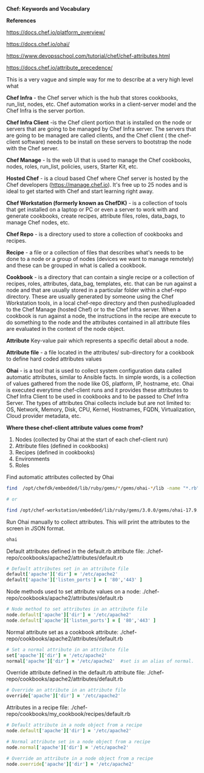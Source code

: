 **Chef: Keywords and Vocabulary**



**References**

https://docs.chef.io/platform_overview/

https://docs.chef.io/ohai/

https://www.devopsschool.com/tutorial/chef/chef-attributes.html

https://docs.chef.io/attribute_precedence/



This is a very vague and simple way for me to describe at a very high level what 



**Chef Infra** - the Chef server which is the hub that stores cookbooks, run_list, nodes, etc. Chef automation works in a client-server model and the Chef Infra is the server portion.

**Chef Infra Client** -is the Chef client portion that is installed on the node or servers that are going to be managed by Chef Infra server. The servers that are going to be managed are called clients, and the Chef client ( the chef-client software) needs to be install on these servers to bootstrap the node with the Chef server.

**Chef Manage** - Is the web UI that is used to manage the Chef cookbooks, nodes, roles, run_list, policies, users, Starter Kit, etc.

**Hosted Chef** - is a cloud based Chef where Chef server is hosted by the Chef developers (https://manage.chef.io). It's free up to 25 nodes and is ideal to get started with Chef and start learning right away.

**Chef Workstation (formerly known as ChefDK)** - is a collection of tools that get installed on a laptop or PC or even a server to work with and generate cookbooks, create recipes, attribute files, roles, data_bags, to manage Chef nodes, etc.

**Chef Repo** - is a directory used to store a collection of cookbooks and recipes.

**Recipe** - a file or a collection of files that describes what's needs to be done to a node or a group of nodes (devices we want to manage remotely) and these can be grouped in what is called a cookbook.

**Cookbook** - is a directory that can contain a single recipe or a collection of recipes, roles, attributes, data_bag, templates, etc. that can be run against a node and that are usually stored in a particular folder within a chef-repo directory. These are usually generated by someone using the Chef Workstation tools, in a local chef-repo directory and then pushed/uploaded to the Chef Manage (hosted Chef) or to the Chef Infra server. When a cookbook is run against a node, the instructions in the recipe are execute to do something to the node and the attributes contained in all attribute files are evaluated in the context of the node object.

**Attribute**
Key-value pair which represents a specific detail about a node.

**Attribute file** - a file located in the attributes/ sub-directory for a cookbook to define hard coded attributes values

**Ohai** - is a tool that is used to collect system configuration data called automatic attributes, similar to Ansible facts. In simple words, is a collection of values gathered from the node like OS, platform, IP, hostname, etc. Ohai is executed everytime chef-client runs and it provides these attributes to Chef Infra Client to be used in cookbooks and to be passed to Chef Infra Server. The types of attributes Ohai collects include but are not limited to: OS, Network, Memory, Disk, CPU, Kernel, Hostnames, FQDN, Virtualization, Cloud provider metadata, etc.



**Where these chef-client attribute values come from?**

1. Nodes (collected by Ohai at the start of each chef-client run)
2. Attribute files (defined in cookbooks)
3. Recipes (defined in cookbooks)
4. Environments
5. Roles



Find automatic attributes collected by Ohai

```bash
find  /opt/chefdk/embedded/lib/ruby/gems/*/gems/ohai-*/lib -name "*.rb" -print | xargs grep -R "provides" -h |sed 's/^\s*//g'|sed "s/\\\"/\'/g"|sort|uniq|grep "\sprovides"

# or

find /opt/chef-workstation/embedded/lib/ruby/gems/3.0.0/gems/ohai-17.9.0/lib/ -name "*.rb" -print | xargs grep -R "provides" -h |sed 's/^\s*//g'|sed "s/\\\"/\'/g"|sort|uniq|grep "\sprovides"
```



Run Ohai manually to collect attributes. This will print the attributes to the screen in JSON format.

```bash
ohai
```



Default attributes defined in the default.rb attribute file:
./chef-repo/cookbooks/apache2/attributes/default.rb

```ruby
# Default attributes set in an attribute file
default['apache']['dir'] = '/etc/apache2'
default['apache']['listen_ports'] = [ '80','443' ]
```



Node methods used to set attribute values on a node:
./chef-repo/cookbooks/apache2/attributes/default.rb

```ruby
# Node method to set attributes in an attribute file
node.default['apache']['dir'] = '/etc/apache2'
node.default['apache']['listen_ports'] = [ '80','443' ] 
```



Normal attribute set as a cookbook attribute:
./chef-repo/cookbooks/apache2/attributes/default.rb

```ruby
# Set a normal attribute in an attribute file
set['apache']['dir'] = '/etc/apache2'
normal['apache']['dir'] = '/etc/apache2'  #set is an alias of normal.
```



Override attribute defined in the default.rb attribute file:
./chef-repo/cookbooks/apache2/attributes/default.rb

```ruby
# Override an attribute in an attribute file
override['apache']['dir'] = '/etc/apache2'
```



Attributes in a recipe file:
./chef-repo/cookbooks/my_cookbook/recipes/default.rb

```ruby
# Default attribute in a node object from a recipe
node.default['apache']['dir'] = '/etc/apache2'

# Normal attribute set in a node object from a recipe
node.normal['apache']['dir'] = '/etc/apache2'

# Override an attribute in a node object from a recipe
node.override['apache']['dir'] = '/etc/apache2'

```

